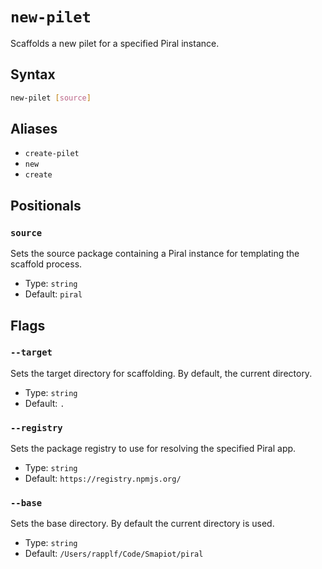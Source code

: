 # `new-pilet`

<!--start:auto-generated-->

Scaffolds a new pilet for a specified Piral instance.

## Syntax

```sh
new-pilet [source]
```

## Aliases

- `create-pilet`
- `new`
- `create`

## Positionals

### `source`

Sets the source package containing a Piral instance for templating the scaffold process.

- Type: `string`
- Default: `piral`

## Flags

### `--target`

Sets the target directory for scaffolding. By default, the current directory.

- Type: `string`
- Default: `.`

### `--registry`

Sets the package registry to use for resolving the specified Piral app.

- Type: `string`
- Default: `https://registry.npmjs.org/`

### `--base`

Sets the base directory. By default the current directory is used.

- Type: `string`
- Default: `/Users/rapplf/Code/Smapiot/piral`

<!--end:auto-generated-->
